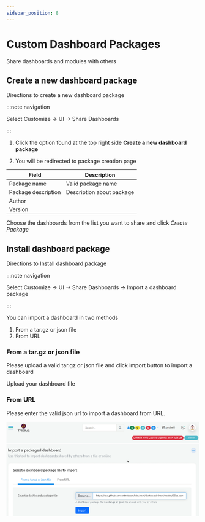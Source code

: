 ```yaml
---
sidebar_position: 8
---
```


# Custom Dashboard Packages

Share dashboards and modules with others

## Create a new dashboard package

Directions to create a new dashboard package

:::note navigation

Select Customize -\> UI -\> Share Dashboards

:::

1. Click the option found at the top right side **Create a new dashboard
   package**  

2. You will be redirected to package creation page

| Field               | Description               |
| ------------------- | ------------------------- |
| Package name        | Valid package name        |
| Package description | Description about package |
| Author              |                           |
| Version             |                           |

Choose the dashboards from the list you want to share and click *Create Package*

## Install dashboard package

Directions to Install dashboard package

:::note navigation

Select Customize -\> UI -\> Share Dashboards -\> Import a dashboard
package

:::

You can import a dashboard in two methods

1. From a tar.gz or json file
2. From URL

### From a tar.gz or json file

Please upload a valid tar.gz or json file and click import button to
import a dashboard

Upload your dashboard file

### From URL

Please enter the valid json url to import a dashboard from URL.

![](images/dashboards/importfromurl.png)
